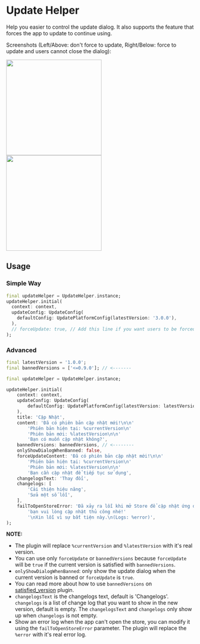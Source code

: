 # Update Helper

Help you easier to control the update dialog. It also supports the feature that forces the app to update to continue using.

Screenshots (Left/Above: don't force to update, Right/Below: force to update and users cannot close the dialog):

<img src="https://raw.githubusercontent.com/vursin/update_helper/main/images/noforce.png" width="256"/>
<img src="https://raw.githubusercontent.com/vursin/update_helper/main/images/force.png" width="256"/>

## Usage

### Simple Way

``` dart
final updateHelper = UpdateHelper.instance;
updateHelper.initial(
  context: context,
  updateConfig: UpdateConfig(
    defaultConfig: UpdatePlatformConfig(latestVersion: '3.0.0'),
  ),
  // forceUpdate: true, // Add this line if you want users to be forced to update
);
```

### Advanced

``` dart
final latestVersion = '1.0.0';
final bannedVersions = ['<=0.9.0']; // <-------

final updateHelper = UpdateHelper.instance;

updateHelper.initial(
    context: context,
    updateConfig: UpdateConfig(
        defaultConfig: UpdatePlatformConfig(latestVersion: latestVersion),
    ),
    title: 'Cập Nhật',
    content: 'Đã có phiên bản cập nhật mới!\n\n'
        'Phiên bản hiện tại: %currentVersion\n'
        'Phiên bản mới: %latestVersion\n\n'
        'Bạn có muốn cập nhật không?',
    bannedVersions: bannedVersions, // <--------
    onlyShowDialogWhenBanned: false,
    forceUpdateContent: 'Đã có phiên bản cập nhật mới!\n\n'
        'Phiên bản hiện tại: %currentVersion\n'
        'Phiên bản mới: %latestVersion\n\n'
        'Bạn cần cập nhật để tiếp tục sử dụng',
    changelogsText: 'Thay đổi',
    changelogs: [
        'Cải thiện hiệu năng', 
        'Sửa một số lỗi',
    ],
    failToOpenStoreError: 'Đã xảy ra lỗi khi mở Store để cập nhật ứng dung, '
        'bạn vui lòng cập nhật thủ công nhé!'
        '\nXin lỗi vì sự bất tiện này.\n(Logs: %error)',
);
```

**NOTE:**

- The plugin will replace `%currentVersion` and `%latestVersion` with it's real version.
- You can use only `forceUpdate` or `bannedVersions` because `forceUpdate` will be `true` if the current version is satisfied with `bannedVersions`.
- `onlyShowDialogWhenBanned`: only show the update dialog when the current version is banned or `forceUpdate` is `true`.
- You can read more about how to use `bannedVersions` on [satisfied_version](https://pub.dev/packages/satisfied_version) plugin.
- `changelogsText` is the changelogs text, default is 'Changelogs'. `changelogs` is a list of change log that you want to show in the new version, default is empty. The `changelogsText` and `changelogs` only show up when `changelogs` is not empty.
- Show an error log when the app can't open the store, you can modify it using the `failToOpenStoreError` parameter. The plugin will replace the `%error` with it's real error log.
